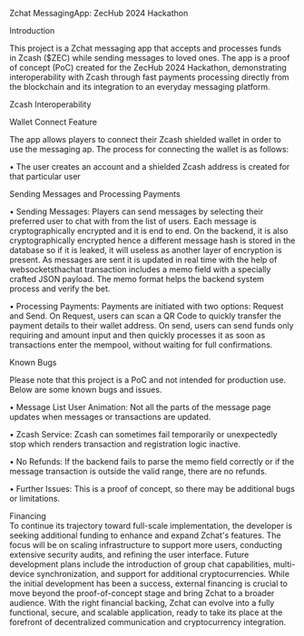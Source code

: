 
Zchat MessagingApp: ZecHub 2024 Hackathon

Introduction

This project is a Zchat messaging app that accepts and processes funds in Zcash ($ZEC) while sending messages to loved ones. The app is a proof of concept (PoC) created for the ZecHub 2024 Hackathon, demonstrating interoperability with Zcash through fast payments processing directly from the blockchain and its integration to an everyday messaging platform.

Zcash Interoperability

Wallet Connect Feature

The app allows players to connect their Zcash shielded wallet in order to use the messaging ap. The process for connecting the wallet is as follows:

• The user creates an account and a shielded Zcash address is created for that particular user

Sending Messages and Processing Payments

• Sending Messages: Players can send messages by selecting their preferred user to chat with from the list of users. Each message is cryptographically encrypted and it is end to end. On the backend, it is also cryptographically encrypted hence a different message hash is stored in the database so if it is leaked, it will useless as another layer of encryption is present. As messages are sent it is updated in real time with the help of websocketsthachat transaction includes a memo field with a specially crafted JSON payload. The memo format helps the backend system process and verify the bet.

• Processing Payments: Payments are initiated with two options: Request and Send. On Request, users can scan a QR Code to quickly transfer the payment details to their wallet address. On send, users can send funds only requiring and amount input and then quickly processes it as soon as transactions enter the mempool, without waiting for full confirmations.


Known Bugs

Please note that this project is a PoC and not intended for production use. Below are some known bugs and issues.

• Message List User Animation: Not all the parts of the message page updates when messages or transactions are updated.

• Zcash Service: Zcash can sometimes fail temporarily or unexpectedly stop which renders transaction and registration logic inactive.

• No Refunds: If the backend fails to parse the memo field correctly or if the  message transaction is outside the valid range, there are no refunds.

• Further Issues: This is a proof of concept, so there may be additional bugs or limitations.


Financing  
To continue its trajectory toward full-scale implementation, the developer is seeking additional funding to enhance and expand Zchat's features. The focus will be on scaling infrastructure to support more users, conducting extensive security audits, and refining the user interface. Future development plans include the introduction of group chat capabilities, multi-device synchronization, and support for additional cryptocurrencies. While the initial development has been a success, external financing is crucial to move beyond the proof-of-concept stage and bring Zchat to a broader audience. With the right financial backing, Zchat can evolve into a fully functional, secure, and scalable application, ready to take its place at the forefront of decentralized communication and cryptocurrency integration.
